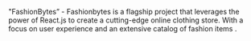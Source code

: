 "FashionBytes” - Fashionbytes is a flagship project that leverages the power of React.js to create a cutting-edge online clothing store. With a focus on user experience and an extensive catalog of fashion items .
